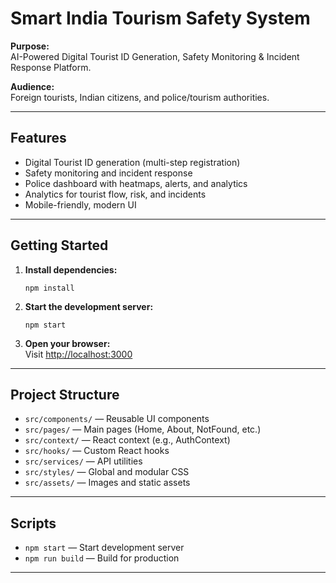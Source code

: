 # Smart India Tourism Safety System

**Purpose:**  
AI-Powered Digital Tourist ID Generation, Safety Monitoring & Incident Response Platform.

**Audience:**  
Foreign tourists, Indian citizens, and police/tourism authorities.

---

## Features

- Digital Tourist ID generation (multi-step registration)
- Safety monitoring and incident response
- Police dashboard with heatmaps, alerts, and analytics
- Analytics for tourist flow, risk, and incidents
- Mobile-friendly, modern UI

---

## Getting Started

1. **Install dependencies:**
   ```
   npm install
   ```

2. **Start the development server:**
   ```
   npm start
   ```

3. **Open your browser:**  
   Visit [http://localhost:3000](http://localhost:3000)

---

## Project Structure

- `src/components/` — Reusable UI components
- `src/pages/` — Main pages (Home, About, NotFound, etc.)
- `src/context/` — React context (e.g., AuthContext)
- `src/hooks/` — Custom React hooks
- `src/services/` — API utilities
- `src/styles/` — Global and modular CSS
- `src/assets/` — Images and static assets

---

## Scripts

- `npm start` — Start development server
- `npm run build` — Build for production

---

##